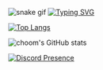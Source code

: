 ![snake gif](https://github.com/choomhub/choomhub/blob/output/github-contribution-grid-snake.gif)
[![Typing SVG](https://readme-typing-svg.herokuapp.com/?lines=New+to+coding;learning+batch+and+python)](https://git.io/typing-svg)

[![Top Langs](https://github-readme-stats.vercel.app/api/top-langs/?username=choomhub&layout=compact)](https://github.com/anuraghazra/github-readme-stats)

![choom's GitHub stats](https://github-readme-stats.vercel.app/api?username=choomhub&show_icons=true&theme=radical)

[![Discord Presence](https://lanyard.cnrad.dev/api/801146943568478228)](https://discord.com/users/801146943568478228)
